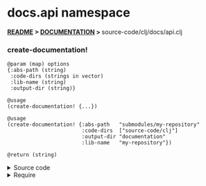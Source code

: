 
# <strong>docs.api</strong> namespace

<strong>[README](../../../README.md) > [DOCUMENTATION](../../COVER.md) > </strong>source-code/clj/docs/api.clj

### create-documentation!

```
@param (map) options
{:abs-path (string)
 :code-dirs (strings in vector)
 :lib-name (string)
 :output-dir (string)}
```

```
@usage
(create-documentation! {...})
```

```
@usage
(create-documentation! {:abs-path   "submodules/my-repository"
                        :code-dirs  ["source-code/clj"]
                        :output-dir "documentation"
                        :lib-name   "my-repository"})
```

```
@return (string)
```

<details>
<summary>Source code</summary>

```
(defn create-documentation!
  [options]
  (let [options (core.prototypes/options-prototype options)]
       (initialize!                    options)
       (detect.engine/detect-layers!   options)
       (import.engine/import-layers!   options)
       (read.engine/read-layers!       options)
       (process.engine/process-layers! options)
       (process.engine/process-cover!  options)
       (print.engine/print-cover!      options)
       (print.engine/print-layers!     options)
       (debug options)))
```

</details>

<details>
<summary>Require</summary>

```
(ns my-namespace (:require [docs.api :refer [create-documentation!]]))

(docs.api/create-documentation! ...)
(create-documentation!          ...)
```

</details>
